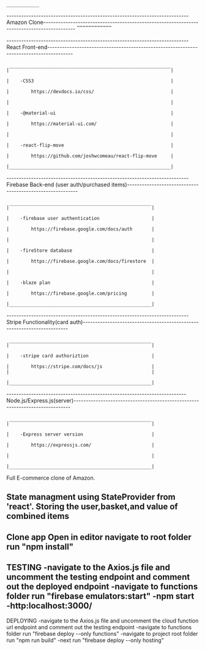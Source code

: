                                                                           ____________
--------------------------------------------------------------------------Amazon Clone-------------------------------------------------------------------------------------------
                                                                          ‾‾‾‾‾‾‾‾‾‾‾‾
                                                    

--------------------------------------------------------------------------React Front-end----------------------------------------------------------------------------------------

                                                                          |‾‾‾‾‾‾‾‾‾‾‾‾‾‾‾‾‾‾‾‾‾‾‾‾‾‾‾‾‾‾‾‾‾‾‾‾‾‾‾‾‾‾‾‾‾‾‾‾‾‾‾‾‾‾‾‾‾‾‾|
                                                                          |    -CSS3                                                  |
                                                                          |        https://devdocs.io/css/                            |
                                                                          |                                                           |
                                                                          |    -@material-ui                                          |
                                                                          |        https://material-ui.com/                           |
                                                                          |                                                           |
                                                                          |    -react-flip-move                                       |
                                                                          |        https://github.com/joshwcomeau/react-flip-move     |
                                                                          |___________________________________________________________|

--------------------------------------------------------------------------Firebase Back-end (user auth/purchased items)----------------------------------------------------------

                                                                          |‾‾‾‾‾‾‾‾‾‾‾‾‾‾‾‾‾‾‾‾‾‾‾‾‾‾‾‾‾‾‾‾‾‾‾‾‾‾‾‾‾‾‾‾‾‾‾‾‾‾‾‾|
                                                                          |    -firebase user authentication                   |
                                                                          |        https://firebase.google.com/docs/auth       |
                                                                          |                                                    |       
                                                                          |    -fireStore database                             |
                                                                          |        https://firebase.google.com/docs/firestore  |
                                                                          |                                                    |
                                                                          |    -blaze plan                                     |
                                                                          |        https://firebase.google.com/pricing         |
                                                                          |____________________________________________________|

--------------------------------------------------------------------------Stripe Functionality(card auth)------------------------------------------------------------------------

                                                                          |‾‾‾‾‾‾‾‾‾‾‾‾‾‾‾‾‾‾‾‾‾‾‾‾‾‾‾‾‾‾‾‾‾‾‾‾‾‾‾‾‾‾‾‾‾‾‾‾‾‾‾‾|
                                                                          |    -stripe card authoriztion                       |
                                                                          |        https://stripe.com/docs/js                  |                                                                                                                           |                                                    |
                                                                          |____________________________________________________|

 -------------------------------------------------------------------------Node.js/Express.js(server)-----------------------------------------------------------------------------

                                                                          |‾‾‾‾‾‾‾‾‾‾‾‾‾‾‾‾‾‾‾‾‾‾‾‾‾‾‾‾‾‾‾‾‾‾‾‾‾‾‾‾‾‾‾‾‾‾‾‾‾‾‾‾|
                                                                          |    -Express server version                         |
                                                                          |        https://expressjs.com/                      |
                                                                          |                                                    |       
                                                                          |____________________________________________________|


Full E-commerce clone of Amazon. 

State managment using StateProvider from 'react'. Storing the user,basket,and value of combined items 
---------------------------------------------------------------------------------------------------------------------------------------------------------------------------------
Clone app
Open in editor
navigate to root folder
run "npm install"
---------------------------------------------------------------------------------------------------------------------------------------------------------------------------------
TESTING
-navigate to the Axios.js file and uncomment the testing endpoint and comment out the deployed endpoint
-navigate to functions folder run "firebase emulators:start"
-npm start
-http:localhost:3000/
---------------------------------------------------------------------------------------------------------------------------------------------------------------------------------
DEPLOYING
-navigate to the Axios.js file and uncomment the cloud function url endpoint and comment out the testing endpoint
-navigate to functions folder run "firebase deploy --only functions"
-navigate to project root folder run "npm run build"
-next run "firebase deploy --only hosting"

